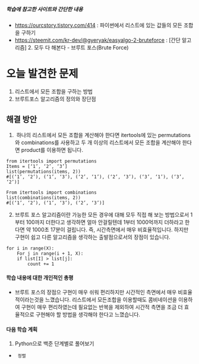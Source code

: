 ##### 학습에 참고한 사이트와 간단한 내용 
* https://ourcstory.tistory.com/414 : 파이썬에서 리스트에 있는 값들의 모든 조합을 구하기
* https://steemit.com/kr-dev/@gyeryak/easyalgo-2-bruteforce : [간단 알고리즘] 2. 모두 다 해본다 - 브루트 포스(Brute Force)

# 오늘 발견한 문제 
1. 리스트에서 모든 조합을 구하는 방법
2. 브루트포스 알고리즘의 정의와 장단점

## 해결 방안 
1.  하나의 리스트에서 모든 조합을 계산해야 한다면 itertools에 있는 permutations와 combinations를 사용하고 두 개 이상의 리스트에서 모든 조합을 계산해야 한다면 product를 이용하면 됩니다.
```
from itertools import permutations 
Items = [‘1’, ‘2’, ‘3’]
list(permutations(items, 2))
#[(‘1’, ‘2’), (‘1’, ‘3’), (‘2’, ‘1’), (‘2’, ‘3’), (‘3’, ‘1’), (‘3’, ‘2’)]

From itertools import combinations
list(combinations(items, 2))
#[(‘1’, ‘2’), (‘1’, ‘3’), (‘2’, ‘3’)]
```
2.  브루트 포스 알고리즘이란 가능한 모든 경우에 대해 모두 직접 해 보는 방법으로서 1 부터 100까지 더한다고 생각하면 얼마 안걸릴텐데 1부터 1000억까지 더하라고 한다면 약 1000초 17분이 걸립니다. 즉, 시간측면에서 매우 비효율적입니다. 하지만 구현이 쉽고 다른 알고리즘을 생각하는 출발점으로서의 장점이 있습니다.
```
for i in range(X):
    For j in range(i + 1, X):
	if list[I] > list[j]:
		count += 1 
```

#### 학습 내용에 대한 개인적인 총평 
- 브루트 포스의 장점으 구현이 매우 쉬워 편리하지만 시간적인 측면에서 매우 비효율적이라는것을 느꼈습니다. 리스트에서 모든조합을 이용할때도 콤비네이션을 이용하여 구현이 매우 편리하였는데 필요없는 반복을 제외하여 시간적 측면을 조금 더 효율적으로 구현해야 할 방법을 생각해야 한다고 느꼈습니다.

#### 다음 학습 계획 
1. Python으로 백준 단계별로 풀어보기
*      정렬
